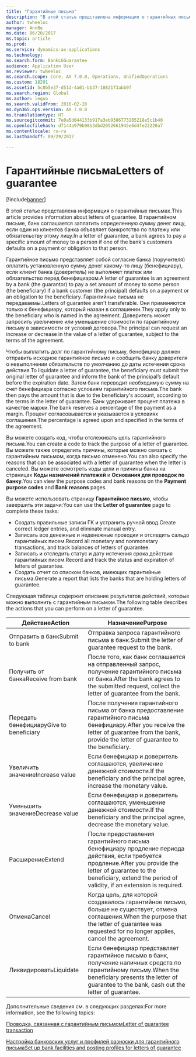 ```yaml
---
title: "Гарантийные письма"
description: "В этой статье представлена информация о гарантийных письмах. В гарантийном письме, банк соглашается заплатить определенную сумму денег лицу, если один из клиентов банка объявляет банкротство по платежу или обязательству этому лицу."
author: twheeloc
manager: AnnBe
ms.date: 06/20/2017
ms.topic: article
ms.prod: 
ms.service: dynamics-ax-applications
ms.technology: 
ms.search.form: BankLGGuarantee
audience: Application User
ms.reviewer: twheeloc
ms.search.scope: Core, AX 7.0.0, Operations, UnifiedOperations
ms.custom: 18291
ms.assetid: 5c0b5e37-d51d-4a01-bb37-1882173abb9f
ms.search.region: Global
ms.author: leguo
ms.search.validFrom: 2016-02-28
ms.dyn365.ops.version: AX 7.0.0
ms.translationtype: HT
ms.sourcegitcommit: 7e0a5d044133b917a3eb9386773205218e5c1b40
ms.openlocfilehash: d7144a979b98b3dbd2052661945e6d4fe22220a7
ms.contentlocale: ru-ru
ms.lasthandoff: 09/29/2017

---
```


# <a name="letters-of-guarantee"></a><span data-ttu-id="c62ce-104">Гарантийные письма</span><span class="sxs-lookup"><span data-stu-id="c62ce-104">Letters of guarantee</span></span>

[!include[banner](../includes/banner.md)]


<span data-ttu-id="c62ce-105">В этой статье представлена информация о гарантийных письмах.</span><span class="sxs-lookup"><span data-stu-id="c62ce-105">This article provides information about letters of guarantee.</span></span> <span data-ttu-id="c62ce-106">В гарантийном письме, банк соглашается заплатить определенную сумму денег лицу, если один из клиентов банка объявляет банкротство по платежу или обязательству этому лицу.</span><span class="sxs-lookup"><span data-stu-id="c62ce-106">In a letter of guarantee, a bank agrees to pay a specific amount of money to a person if one of the bank's customers defaults on a payment or obligation to that person.</span></span> 

<span data-ttu-id="c62ce-107">Гарантийное письмо представляет собой согласие банка (поручителя) оплатить установленную сумму денег какому-то лицу (бенефициару), если клиент банка (доверитель) не выполняет платеж или обязательство перед бенефициаром.</span><span class="sxs-lookup"><span data-stu-id="c62ce-107">A letter of guarantee is an agreement by a bank (the guarantor) to pay a set amount of money to some person (the beneficiary) if a bank customer (the principal) defaults on a payment or an obligation to the beneficiary.</span></span> <span data-ttu-id="c62ce-108">Гарантийные письма не передаваемы.</span><span class="sxs-lookup"><span data-stu-id="c62ce-108">Letters of guarantee aren't transferable.</span></span> <span data-ttu-id="c62ce-109">Они применяются только к бенефициару, который назван в соглашении.</span><span class="sxs-lookup"><span data-stu-id="c62ce-109">They apply only to the beneficiary who is named in the agreement.</span></span> <span data-ttu-id="c62ce-110">Доверитель может запросить увеличение или уменьшение стоимости по гарантийному письму в зависимости от условий договора.</span><span class="sxs-lookup"><span data-stu-id="c62ce-110">The principal can request an increase or decrease in the value of a letter of guarantee, subject to the terms of the agreement.</span></span> 

<span data-ttu-id="c62ce-111">Чтобы выплатить долг по гарантийному письму, бенефициар должен отправить исходное гарантийное письмо и сообщить банку доверителя о невыполнении обязательств по умолчанию до даты истечения срока действия.</span><span class="sxs-lookup"><span data-stu-id="c62ce-111">To liquidate a letter of guarantee, the beneficiary must submit the original letter of guarantee and inform the bank of the principal’s default before the expiration date.</span></span> <span data-ttu-id="c62ce-112">Затем банк переводит необходимую сумму на счет бенефициара согласно условиям гарантийного письма.</span><span class="sxs-lookup"><span data-stu-id="c62ce-112">The bank then pays the amount that is due to the beneficiary's account, according to the terms in the letter of guarantee.</span></span> <span data-ttu-id="c62ce-113">Банк удерживает процент платежа в качестве маржи.</span><span class="sxs-lookup"><span data-stu-id="c62ce-113">The bank reserves a percentage of the payment as a margin.</span></span> <span data-ttu-id="c62ce-114">Процент согласовывается и указывается в условиях соглашения.</span><span class="sxs-lookup"><span data-stu-id="c62ce-114">The percentage is agreed upon and specified in the terms of the agreement.</span></span> 

<span data-ttu-id="c62ce-115">Вы можете создать код, чтобы отслеживать цель гарантийного письма.</span><span class="sxs-lookup"><span data-stu-id="c62ce-115">You can create a code to track the purpose of a letter of guarantee.</span></span> <span data-ttu-id="c62ce-116">Вы можете также определить причины, которые можно связать с гарантийным письмом, когда письмо отменено.</span><span class="sxs-lookup"><span data-stu-id="c62ce-116">You can also specify the reasons that can be associated with a letter of guarantee when the letter is canceled.</span></span> <span data-ttu-id="c62ce-117">Вы можете осмотреть коды цели и причины банка на страницах **Коды назначений платежей** и **Основания для проводок по банку**.</span><span class="sxs-lookup"><span data-stu-id="c62ce-117">You can view the purpose codes and bank reasons on the **Payment purpose codes** and **Bank reasons** pages.</span></span> 

<span data-ttu-id="c62ce-118">Вы можете использовать страницу **Гарантийное письмо**, чтобы завершить эти задачи:</span><span class="sxs-lookup"><span data-stu-id="c62ce-118">You can use the **Letter of guarantee** page to complete these tasks:</span></span>

-   <span data-ttu-id="c62ce-119">Создать правильные записи ГК и устранить ручной ввод.</span><span class="sxs-lookup"><span data-stu-id="c62ce-119">Create correct ledger entries, and eliminate manual entry.</span></span>
-   <span data-ttu-id="c62ce-120">Записать все денежные и неденежные проводки и отследить сальдо гарантийных писем.</span><span class="sxs-lookup"><span data-stu-id="c62ce-120">Record all monetary and nonmonetary transactions, and track balances of letters of guarantee.</span></span>
-   <span data-ttu-id="c62ce-121">Записать и отследить статус и дату истечения срока действия гарантийных писем.</span><span class="sxs-lookup"><span data-stu-id="c62ce-121">Record and track the status and expiration of letters of guarantee.</span></span>
-   <span data-ttu-id="c62ce-122">Создать отчет со списком банков, имеющих гарантийные письма.</span><span class="sxs-lookup"><span data-stu-id="c62ce-122">Generate a report that lists the banks that are holding letters of guarantee.</span></span>

<span data-ttu-id="c62ce-123">Следующая таблица содержит описание результатов действий, которые можно выполнить с гарантийным письмом.</span><span class="sxs-lookup"><span data-stu-id="c62ce-123">The following table describes the actions that you can perform on a letter of guarantee.</span></span>

| <span data-ttu-id="c62ce-124">Действие</span><span class="sxs-lookup"><span data-stu-id="c62ce-124">Action</span></span>              | <span data-ttu-id="c62ce-125">Назначение</span><span class="sxs-lookup"><span data-stu-id="c62ce-125">Purpose</span></span>                                                                                                                   |
|---------------------|---------------------------------------------------------------------------------------------------------------------------|
| <span data-ttu-id="c62ce-126">Отправить в банк</span><span class="sxs-lookup"><span data-stu-id="c62ce-126">Submit to bank</span></span>      | <span data-ttu-id="c62ce-127">Отправка запроса гарантийного письма в банк.</span><span class="sxs-lookup"><span data-stu-id="c62ce-127">Submit the letter of guarantee request to the bank.</span></span>                                                                       |
| <span data-ttu-id="c62ce-128">Получить от банка</span><span class="sxs-lookup"><span data-stu-id="c62ce-128">Receive from bank</span></span>   | <span data-ttu-id="c62ce-129">После того, как банк соглашается на отправленный запрос, получение гарантийного письма от банка.</span><span class="sxs-lookup"><span data-stu-id="c62ce-129">After the bank agrees to the submitted request, collect the letter of guarantee from the bank.</span></span>                            |
| <span data-ttu-id="c62ce-130">Передать бенефициару</span><span class="sxs-lookup"><span data-stu-id="c62ce-130">Give to beneficiary</span></span> | <span data-ttu-id="c62ce-131">После получения гарантийного письма от банка предоставление гарантийного письма бенефициару.</span><span class="sxs-lookup"><span data-stu-id="c62ce-131">After you receive the letter of guarantee from the bank, provide the letter of guarantee to the beneficiary.</span></span>              |
| <span data-ttu-id="c62ce-132">Увеличить значение</span><span class="sxs-lookup"><span data-stu-id="c62ce-132">Increase value</span></span>      | <span data-ttu-id="c62ce-133">Если бенефициар и доверитель соглашаются, увеличение денежной стоимости.</span><span class="sxs-lookup"><span data-stu-id="c62ce-133">If the beneficiary and the principal agree, increase the monetary value.</span></span>                                                  |
| <span data-ttu-id="c62ce-134">Уменьшить значение</span><span class="sxs-lookup"><span data-stu-id="c62ce-134">Decrease value</span></span>      | <span data-ttu-id="c62ce-135">Если бенефициар и доверитель соглашаются, уменьшение денежной стоимости.</span><span class="sxs-lookup"><span data-stu-id="c62ce-135">If the beneficiary and the principal agree, decrease the monetary value.</span></span>                                                  |
| <span data-ttu-id="c62ce-136">Расширение</span><span class="sxs-lookup"><span data-stu-id="c62ce-136">Extend</span></span>              | <span data-ttu-id="c62ce-137">После предоставления гарантийного письма бенефициару продление периода действия, если требуется продление.</span><span class="sxs-lookup"><span data-stu-id="c62ce-137">After you provide the letter of guarantee to the beneficiary, extend the period of validity, if an extension is required.</span></span> |
| <span data-ttu-id="c62ce-138">Отмена</span><span class="sxs-lookup"><span data-stu-id="c62ce-138">Cancel</span></span>              | <span data-ttu-id="c62ce-139">Когда цель, для которой создавалось гарантийное письмо, больше не существует, отмена соглашения.</span><span class="sxs-lookup"><span data-stu-id="c62ce-139">When the purpose that the letter of guarantee was requested for no longer applies, cancel the agreement.</span></span>                  |
| <span data-ttu-id="c62ce-140">Ликвидировать</span><span class="sxs-lookup"><span data-stu-id="c62ce-140">Liquidate</span></span>           | <span data-ttu-id="c62ce-141">Если бенефициар представляет гарантийное письмо в банк, получение наличных средств по гарантийному письму.</span><span class="sxs-lookup"><span data-stu-id="c62ce-141">When the beneficiary presents the letter of guarantee to the bank, cash out the letter of guarantee.</span></span>                      |


<span data-ttu-id="c62ce-142">Дополнительные сведения см. в следующих разделах:</span><span class="sxs-lookup"><span data-stu-id="c62ce-142">For more information, see the following topics:</span></span>

[<span data-ttu-id="c62ce-143">Проводка, связанная с гарантийным письмом</span><span class="sxs-lookup"><span data-stu-id="c62ce-143">Letter of guarantee transaction</span></span>](tasks/letter-guarantee-transaction.md)

[<span data-ttu-id="c62ce-144">Настройка банковских услуг и профилей разноски для гарантийного письма</span><span class="sxs-lookup"><span data-stu-id="c62ce-144">Set up bank facilities and posting profiles for letters of guarantee</span></span>](tasks/set-up-bank-facilities-posting-profiles.md)



